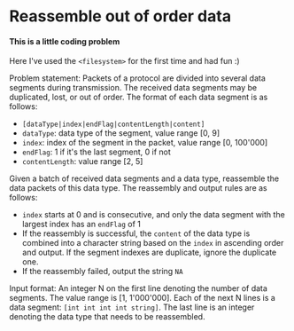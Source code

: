 # Reassemble out of order data

#### This is a little coding problem
Here I\'ve used the `<filesystem>` for the first time and had fun :)

Problem statement:
Packets of a protocol are divided into several data segments during transmission.
The received data segments may be duplicated, lost, or out of order.
The format of each data segment is as follows:
* `[dataType|index|endFlag|contentLength|content]`
* `dataType`: data type of the segment, value range [0, 9]
* `index`: index of the segment in the packet, value range [0, 100\'000]
* `endFlag`: 1 if it\'s the last segment, 0 if not
* `contentLength`: value range [2, 5]

Given a batch of received data segments and a data type, reassemble the data packets of this data type.
The reassembly and output rules are as follows:
* `index` starts at 0 and is consecutive, and only the data segment with the largest index has an `endFlag` of 1
* If the reassembly is successful, the `content` of the data type is combined into a character string based on the `index` in ascending order and output. If the segment indexes are duplicate, ignore the duplicate one.
* If the reassembly failed, output the string `NA`

Input format:
An integer N on the first line denoting the number of data segments. The value range is [1, 1\'000\'000].
Each of the next N lines is a data segment: `[int int int int string]`.
The last line is an integer denoting the data type that needs to be reassembled.